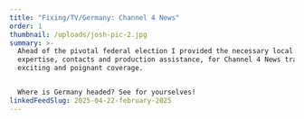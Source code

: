 ```yaml
---
title: "Fixing/TV/Germany: Channel 4 News"
order: 1
thumbnail: /uploads/josh-pic-2.jpg
summary: >-
  Ahead of the pivotal federal election I provided the necessary local
  expertise, contacts and production assistance, for Channel 4 News trademark
  exciting and poignant coverage.


  Where is Germany headed? See for yourselves!
linkedFeedSlug: 2025-04-22-february-2025
---
```

